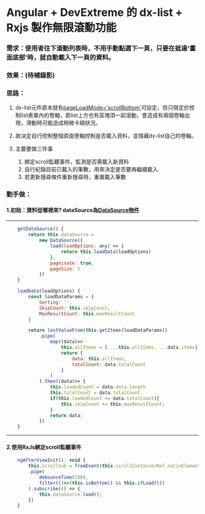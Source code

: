 # **Angular + DevExtreme 的 dx-list + Rxjs 製作無限滾動功能**


### 需求：使用者往下滾動列表時，不用手動點選下一頁，只要在抵達'畫面底部'時，就自動載入下一頁的資料。

### 效果：(待補錄影)

### 思路：

1. dx-list元件原本就有[pageLoadMode='scrollBottom'](https://js.devexpress.com/Angular/Documentation/19_1/ApiReference/UI_Widgets/dxList/Configuration/#pageLoadMode "游標顯示")可設定，但只限定於控制list表單內的卷軸，若list上方也有區塊須一起滾動，會造成有兩個卷軸出現，滑動時可能造成稍微卡頓狀況。

2. 故決定自行控制整個頁面卷軸控制是否載入資料，並隱藏dx-list自己的卷軸。

3. 主要要做三件事
    1. 綁定scroll監聽事件，監測是否需載入新資料
    2. 自行紀錄目前已載入的筆數，用來決定是否要再繼續載入
    3. 若更新搜尋條件重新搜尋時，重置載入筆數

### 動手做：
#### 1.初始：資料從哪裡來? dataSource為[DataSource物件](https://js.devexpress.com/Angular/Documentation/ApiReference/Data_Layer/DataSource/)

---

```javaScript
    getDataSource() {
        return this.dataSource = 
            new DataSource({
                load(loadOptions: any) => {
                    return this.loadData(loadOptions)
                },
                pageinate: true,
                pageSize: 5
            })
    }

    loadData(loadOptions) {
        const loadDataParams = {
            Sorting: '',
            SkipCount: this.skipCount,
            MaxResultCount: this.maxResultCount
        }

        return lastValueFrom(this.getItems(loadDataParams))
            .pipe(
                map((data)=>
                    this.allItems = [ ...this.allItems, ...data.items];
                    return {
                        data: this.allItems,
                        totalCount: data.totalCount
                    }
                )
            ).then((data)=> {
                this.loadedCount = data.data.length
                this.totalCount = data.totalCount
                if(this.loadedCount <= data.totalCount){
                    this.skipCount += this.maxResultCount;
                }
                return data;
            })
    }

```

---
#### 2.使用RxJs綁定scroll監聽事件

```javaScript
    ngAfterViewInit(): void {
        this.scrollSub = fromEvent(this.scrollContainerRef.nativElement, 'scroll').
        .pipe(
            debounceTime(100),
            filter(()=>(this.isBottom() && this.ifLoad()))
        ).subscribe(() => {
            this.dataSource.load();
        })
    } 
```








